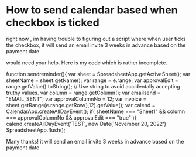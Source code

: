 
# How to send calendar based when checkbox is ticked

right now , im having trouble to figuring out a script where when user ticks the checkbox, it will send an email invite 3 weeks in advance based on the payment date

would need your help.
Here is my code which is rather incomplete.

function sendreminder(){
var sheet = SpreadsheetApp.getActiveSheet();
var sheetName = sheet.getName();
var range = e.range;
var approvalEdit = range.getValue().toString(); // Use string to avoid accidentally accepting truthy values.
var column = range.getColumn();
var emailsend = "EMAIL_SENT";
var approvalColumnNo = 12;
var invoice = sheet.getRange(e.range.getRow(),12).getValue();
var calend = CalendarApp.createAllDayEvent();
if( sheetName === "Sheet1" && column === approvalColumnNo && approvalEdit === "true" ){
calend.createAllDayEvent('TEST', new Date('November 20, 2022')
SpreadsheetApp.flush();


Many thanks!
it will send an email invite 3 weeks in advance based on the payment date

        